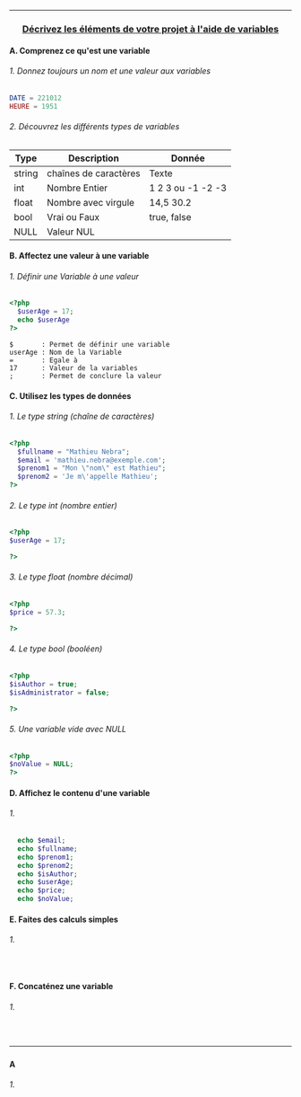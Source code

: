 ------------------------------------------------------------------------------------------------------------------------------------------
### <p align='center'> [Décrivez les éléments de votre projet à l'aide de variables](https://openclassrooms.com/fr/courses/918836-concevez-votre-site-web-avec-php-et-mysql/911847-decrivez-les-elements-de-votre-projet-a-laide-de-variables)</p>


#### A. Comprenez ce qu'est une variable
###### 1. Donnez toujours un nom et une valeur aux variables
```php
DATE = 221012
HEURE = 1951
```
###### 2. Découvrez les différents types de variables
| Type   | Description           | Donnée                | 
| ------ | --------------------- | --------------------- |
| string | chaînes de caractères | Texte                 |
| int    | Nombre Entier         | 1 2 3 ou -1 -2 -3     |
| float  | Nombre avec virgule   | 14,5 30.2             |
| bool   | Vrai ou Faux          | true, false           |
| NULL   | Valeur NUL            |                       |



#### B. Affectez une valeur à une variable
###### 1. Définir une Variable à une valeur
```php
<?php
  $userAge = 17;
  echo $userAge
?>
```

```
$       : Permet de définir une variable
userAge : Nom de la Variable
=       : Egale à
17      : Valeur de la variables
;       : Permet de conclure la valeur
```

#### C. Utilisez les types de données
###### 1. Le type string  (chaîne de caractères)
```php
<?php
  $fullname = "Mathieu Nebra";
  $email = 'mathieu.nebra@exemple.com';
  $prenom1 = "Mon \"nom\" est Mathieu";
  $prenom2 = 'Je m\'appelle Mathieu';
?>
```
###### 2. Le type int  (nombre entier)
```php
<?php
$userAge = 17;

?>
```
###### 3. Le type float  (nombre décimal)
```php
<?php
$price = 57.3;

?>
```
###### 4. Le type bool  (booléen)
```php
<?php
$isAuthor = true;
$isAdministrator = false;

?>
```
###### 5. Une variable vide avec NULL
```php
<?php
$noValue = NULL;
?>
```




#### D. Affichez le contenu d'une variable

###### 1. 
```php
  echo $email;
  echo $fullname;
  echo $prenom1;
  echo $prenom2;
  echo $isAuthor;
  echo $userAge;
  echo $price;
  echo $noValue;
```

#### E. Faites des calculs simples

###### 1. 
```html
```
```php
```

#### F. Concaténez une variable

###### 1. 
```html
```
```php
```

------------------------------------------------------------------------------------------------------------------------------------------
### <p align='center'> []()</p>
#### A 
###### 1. 
```html
```
```php
